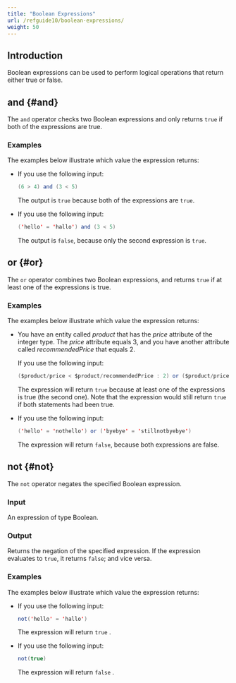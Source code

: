 ```yaml
---
title: "Boolean Expressions"
url: /refguide10/boolean-expressions/
weight: 50
---
```


## Introduction

Boolean expressions can be used to perform logical operations that return either true or false.

## and {#and}

The `and` operator checks two Boolean expressions and only returns `true` if both of the expressions are true.

### Examples

The examples below illustrate which value the expression returns:

* If you use the following input:

    ```java
    (6 > 4) and (3 < 5)
    ```

    The output is `true` because both of the expressions are `true`.

* If you use the following input:

    ```java
    ('hello' = 'hallo') and (3 < 5)
    ```

    The output is `false`, because only the second expression is `true`.

## or {#or}

The `or` operator combines two Boolean expressions, and returns `true` if at least one of the expressions is true.

### Examples

The examples below illustrate which value the expression returns:

* You have an entity called *product* that has the *price* attribute of the integer type. The *price* attribute equals 3, and you have another attribute called *recommendedPrice* that equals 2. 

    If you use the following input:

    ```java
    ($product/price < $product/recommendedPrice : 2) or ($product/price > 0)
    ```

    The expression will return `true` because at least one of the expressions is true (the second one). Note that the expression would still return `true` if both statements had been true.

* If you use the following input: 

    ```java
    ('hello' = 'nothello') or ('byebye' = 'stillnotbyebye')
    ```

    The expression will return `false`, because both expressions are false.

## not {#not}

The `not` operator negates the specified Boolean expression.

### Input

An expression of type Boolean.

### Output

Returns the negation of the specified expression. If the expression evaluates to `true`, it returns `false`; and vice versa.

### Examples

The examples below illustrate which value the expression returns:

* If you use the following input:

    ```java
    not('hello' = 'hallo')
    ```

    The expression will return `true` .

* If you use the following input:

    ```java
    not(true)
    ```

    The expression will return `false` .
